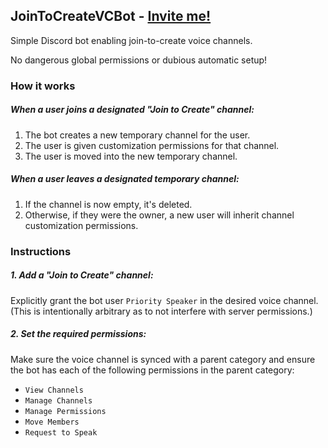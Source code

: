 ## JoinToCreateVCBot - [Invite me!](https://discord.com/oauth2/authorize?client_id=1289098871909384202)
Simple Discord bot enabling join-to-create voice channels.

No dangerous global permissions or dubious automatic setup!

### How it works
##### When a user joins a designated "Join to Create" channel:
1. The bot creates a new temporary channel for the user.
2. The user is given customization permissions for that channel.
3. The user is moved into the new temporary channel.

##### When a user leaves a designated temporary channel:
1. If the channel is now empty, it's deleted.
2. Otherwise, if they were the owner, a new user will inherit channel customization permissions.

### Instructions
##### 1. Add a "Join to Create" channel:
Explicitly grant the bot user `Priority Speaker` in the desired voice channel. (This is intentionally arbitrary as to not interfere with server permissions.)

##### 2. Set the required permissions:
Make sure the voice channel is synced with a parent category and ensure the bot has each of the following permissions in the parent category:
- `View Channels`
- `Manage Channels`
- `Manage Permissions`
- `Move Members`
- `Request to Speak`
